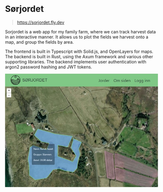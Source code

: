 # Sørjordet
> https://sorjordet.fly.dev

Sorjordet is a web app for my family farm, where we can track harvest data in an interactive manner. It allows us to plot the fields we harvest onto a map, and group the fields by area.


The frontend is built in Typescript with Solid.js, and OpenLayers for maps. 
The backend is built in Rust, using the Axum framework and various other supporting libraries. 
The backend implements user authentication with argon2 password hashing and JWT tokens.

![sorjordet.no screenshot](assets/ReadmeSkjermbilde.jpg)
